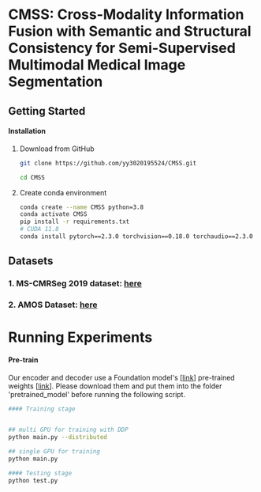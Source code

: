 # CMSS: Cross-Modality Information Fusion with Semantic and Structural Consistency for Semi-Supervised Multimodal Medical Image Segmentation
## Getting Started

#### Installation

1. Download from GitHub

   ```bash
   git clone https://github.com/yy3020195524/CMSS.git
   
   cd CMSS
   ```

2. Create conda environment

   ```bash
   conda create --name CMSS python=3.8
   conda activate CMSS
   pip install -r requirements.txt
   # CUDA 11.8 
   conda install pytorch==2.3.0 torchvision==0.18.0 torchaudio==2.3.0 pytorch-cuda=11.8 -c pytorch -c nvidia
   
   ```

## Datasets
### 1. MS-CMRSeg 2019 dataset: [here](https://zmiclab.github.io/zxh/0/mscmrseg19/data.html)
### 2. AMOS Dataset: [here](https://zenodo.org/records/7262581)

# Running Experiments
#### Pre-train
Our encoder and decoder use a Foundation model's [[link](https://github.com/ljwztc/CLIP-Driven-Universal-Model)] pre-trained weights [[link](https://pan.quark.cn/s/f88bfea5443a)]. Please download them and put them into the folder 'pretrained_model' before running the following script.



```bash
#### Training stage


## multi GPU for training with DDP 
python main.py --distributed

## single GPU for training 
python main.py

#### Testing stage
python test.py

```
